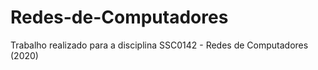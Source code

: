 # Redes-de-Computadores
Trabalho realizado para a disciplina SSC0142 - Redes de Computadores (2020)
